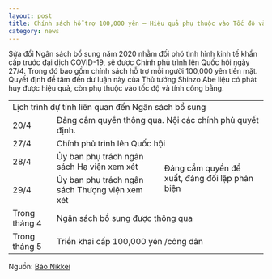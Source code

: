 ```yaml
---
layout: post
title: Chính sách hỗ trợ 100,000 yên – Hiệu quả phụ thuộc vào Tốc độ và Tính công bằng
category: news
---
```

Sửa đổi Ngân sách bổ sung năm 2020 nhằm đối phó tình hình kinh tế khẩn cấp trước đại dịch COVID-19, sẽ được Chính phủ trình lên Quốc hội ngày 27/4. Trong đó bao gồm chính sách hỗ trợ mỗi người 100,000 yên tiền mặt. Quyết định để tâm đến dư luận này của Thủ tướng Shinzo Abe liệu có phát huy được hiệu quả, còn phụ thuộc vào tốc độ và tính công bằng.


<table>
  <tr>
    <td colspan="3">Lịch trình dự tính liên quan đến Ngân sách bổ sung</td>
  </tr>
  <tr>
    <td>20/4</td>
    <td colspan="2">Đảng cầm quyền thông qua. Nội các chính phủ quyết định.</td>
  </tr>
  <tr>
    <td>27/4</td>
    <td colspan="2">Chính phủ trình lên Quốc hội</td>
  </tr>
  <tr>
    <td>28/4</td>
    <td>Ủy ban phụ trách ngân sách Hạ viện xem xét</td>
    <td rowspan="2">Đảng cầm quyền đề xuất, đảng đối lập phản biện</td>
  </tr>
  <tr>
    <td>29/4</td>
    <td>Ủy ban phụ trách ngân sách Thượng viện xem xét</td>
  </tr>
  <tr>
    <td>Trong tháng 4</td>
    <td colspan="2">Ngân sách bổ sung được thông qua</td>
  </tr>
  <tr>
    <td>Trong tháng 5</td>
    <td colspan="2">Triển khai cấp 100,000 yên /công dân</td>
  </tr>
</table>

Nguồn: [Báo Nikkei](https://www.nikkei.com/article/DGXMZO58220490X10C20A4EA3000/)
